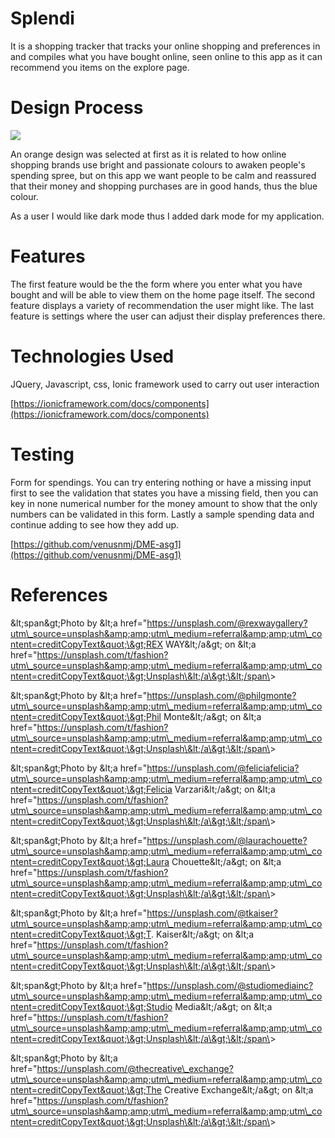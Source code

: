# Splendi

It is a shopping tracker that tracks your online shopping and preferences in and compiles what you have bought online, seen online to this app as it can recommend you items on the explore page.

# Design Process

![](RackMultipart20201213-4-erc4w3_html_593bb3a6c50eb790.png)

An orange design was selected at first as it is related to how online shopping brands use bright and passionate colours to awaken people&#39;s spending spree, but on this app we want people to be calm and reassured that their money and shopping purchases are in good hands, thus the blue colour.

As a user I would like dark mode thus I added dark mode for my application.

# Features

The first feature would be the the form where you enter what you have bought and will be able to view them on the home page itself. The second feature displays a variety of recommendation the user might like. The last feature is settings where the user can adjust their display preferences there.

# Technologies Used

JQuery, Javascript, css, Ionic framework used to carry out user interaction

[https://ionicframework.com/docs/components](https://ionicframework.com/docs/components)

# Testing

Form for spendings. You can try entering nothing or have a missing input first to see the validation that states you have a missing field, then you can key in none numerical number for the money amount to show that the only numbers can be validated in this form. Lastly a sample spending data and continue adding to see how they add up.

[https://github.com/venusnmj/DME-asg1](https://github.com/venusnmj/DME-asg1)

#

# References

\&lt;span\&gt;Photo by \&lt;a href=&quot;https://unsplash.com/@rexwaygallery?utm\_source=unsplash&amp;amp;utm\_medium=referral&amp;amp;utm\_content=creditCopyText&quot;\&gt;REX WAY\&lt;/a\&gt; on \&lt;a href=&quot;https://unsplash.com/t/fashion?utm\_source=unsplash&amp;amp;utm\_medium=referral&amp;amp;utm\_content=creditCopyText&quot;\&gt;Unsplash\&lt;/a\&gt;\&lt;/span\&gt;

\&lt;span\&gt;Photo by \&lt;a href=&quot;https://unsplash.com/@philgmonte?utm\_source=unsplash&amp;amp;utm\_medium=referral&amp;amp;utm\_content=creditCopyText&quot;\&gt;Phil Monte\&lt;/a\&gt; on \&lt;a href=&quot;https://unsplash.com/t/fashion?utm\_source=unsplash&amp;amp;utm\_medium=referral&amp;amp;utm\_content=creditCopyText&quot;\&gt;Unsplash\&lt;/a\&gt;\&lt;/span\&gt;

\&lt;span\&gt;Photo by \&lt;a href=&quot;https://unsplash.com/@feliciafelicia?utm\_source=unsplash&amp;amp;utm\_medium=referral&amp;amp;utm\_content=creditCopyText&quot;\&gt;Felicia Varzari\&lt;/a\&gt; on \&lt;a href=&quot;https://unsplash.com/t/fashion?utm\_source=unsplash&amp;amp;utm\_medium=referral&amp;amp;utm\_content=creditCopyText&quot;\&gt;Unsplash\&lt;/a\&gt;\&lt;/span\&gt;

\&lt;span\&gt;Photo by \&lt;a href=&quot;https://unsplash.com/@laurachouette?utm\_source=unsplash&amp;amp;utm\_medium=referral&amp;amp;utm\_content=creditCopyText&quot;\&gt;Laura Chouette\&lt;/a\&gt; on \&lt;a href=&quot;https://unsplash.com/t/fashion?utm\_source=unsplash&amp;amp;utm\_medium=referral&amp;amp;utm\_content=creditCopyText&quot;\&gt;Unsplash\&lt;/a\&gt;\&lt;/span\&gt;

\&lt;span\&gt;Photo by \&lt;a href=&quot;https://unsplash.com/@tkaiser?utm\_source=unsplash&amp;amp;utm\_medium=referral&amp;amp;utm\_content=creditCopyText&quot;\&gt;T. Kaiser\&lt;/a\&gt; on \&lt;a href=&quot;https://unsplash.com/t/fashion?utm\_source=unsplash&amp;amp;utm\_medium=referral&amp;amp;utm\_content=creditCopyText&quot;\&gt;Unsplash\&lt;/a\&gt;\&lt;/span\&gt;

\&lt;span\&gt;Photo by \&lt;a href=&quot;https://unsplash.com/@studiomediainc?utm\_source=unsplash&amp;amp;utm\_medium=referral&amp;amp;utm\_content=creditCopyText&quot;\&gt;Studio Media\&lt;/a\&gt; on \&lt;a href=&quot;https://unsplash.com/t/fashion?utm\_source=unsplash&amp;amp;utm\_medium=referral&amp;amp;utm\_content=creditCopyText&quot;\&gt;Unsplash\&lt;/a\&gt;\&lt;/span\&gt;

\&lt;span\&gt;Photo by \&lt;a href=&quot;https://unsplash.com/@thecreative\_exchange?utm\_source=unsplash&amp;amp;utm\_medium=referral&amp;amp;utm\_content=creditCopyText&quot;\&gt;The Creative Exchange\&lt;/a\&gt; on \&lt;a href=&quot;https://unsplash.com/t/fashion?utm\_source=unsplash&amp;amp;utm\_medium=referral&amp;amp;utm\_content=creditCopyText&quot;\&gt;Unsplash\&lt;/a\&gt;\&lt;/span\&gt;